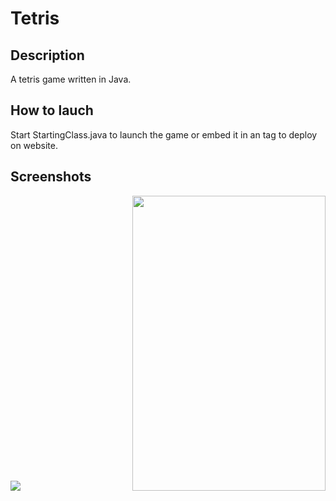 # Tetris
<style>
  .table {
    display: table;
  }

  .cell {
    display: table-cell;
    width : 309;
    height : 472;
  }
</style>

<h2>Description</h2>
<p>A tetris game written in Java.</p>

<h2>How to lauch</h2>
<p>Start StartingClass.java to launch the game or embed it in an <object> tag to deploy on website.</p>

<h2>Screenshots</h2>
<div class="table">
<div class="cell"><img  src="https://raw.githubusercontent.com/IlyaIvanov1/Tetris/master/src/data/screenshot1.png"></div>
<div class="cell"><img width="309" height = "472" src="https://raw.githubusercontent.com/IlyaIvanov1/Tetris/master/src/data/screenshot2.png"></div>
</div>
